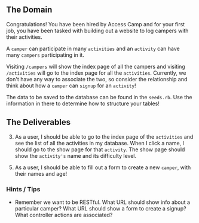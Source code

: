 ## The Domain
Congratulations! You have been hired by Access Camp and for your first job, you have been tasked with building out a website to log campers with their activities.

A `camper` can participate in many `activities` and an `activity` can have many `campers` participating in it.

Visiting `/campers` will show the index page of all the campers and visiting `/activities` will go to the index page for all the `activities`.
Currently, we don't have any way to associate the two, so consider the relationship and think about how a `camper` can `signup` for an `activity`!

The data to be saved to the database can be found in the `seeds.rb`. Use the information in there to determine how to structure your tables!

## The Deliverables

<!-- 1. To log a camper with an activity, we need to store some additional information in our database. Make the necessary updates to our database, so that **a `camper` can have many `activities`** and **an `activity` can have many `campers`**. The `signup` should also include a time (as an integer) that is between 0 and 23, referring to the hour of the activity. -->

<!-- 2. As a user, I should be able to go to the index page of the `campers` and see the list of all the campers in my database. When I click a name, I should go to the show page for that `camper`. The show page should show the `camper's` name, their age and the list of activities that they have signed up for. -->

3. As a user, I should be able to go to the index page of the `activities` and see the list of all the activities in my database. When I click a name, I should go to the show page for that `activity`. The show page should show the `activity's` name and its difficulty level.

<!-- 4. As a user, I should be able to fill out a form to create a new `signup` that will associate a `camper` with an `activity`. I should be able to choose an existing `activity`, choose an existing `camper` and add a time. Upon a successful creation, I should be redirected to the `camper's` show page. -->

5. As a user, I should be able to fill out a form to create a new `camper`, with their names and age!

### Hints / Tips

+ Remember we want to be RESTful. What URL should show info about a particular camper? What URL should show a form to create a signup? What controller actions are associated?  
